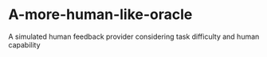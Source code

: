# A-more-human-like-oracle
A simulated human feedback provider considering task difficulty and human capability
